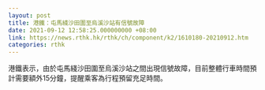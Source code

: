 ```yaml
---
layout: post
title: 港鐵：屯馬綫沙田圍至烏溪沙站有信號故障
date: 2021-09-12 12:58:25.000000000 +08:00
link: https://news.rthk.hk/rthk/ch/component/k2/1610180-20210912.htm
categories: rthk
---
```


港鐵表示，由於屯馬綫沙田圍至烏溪沙站之間出現信號故障，目前整體行車時間預計需要額外15分鐘，提醒乘客為行程預留充足時間。
